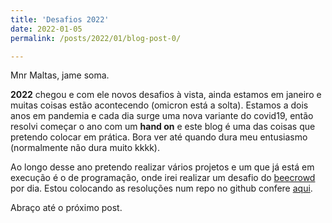 ```yaml
---
title: 'Desafios 2022'
date: 2022-01-05
permalink: /posts/2022/01/blog-post-0/

---
```

Mnr Maltas, jame soma.

 **2022** chegou e com ele novos desafios à vista, ainda estamos em janeiro e muitas coisas estão acontecendo (omicron está a solta). Estamos a dois anos em pandemia e cada dia surge uma nova variante do covid19, então resolvi começar o ano com  um **hand on** e este blog é uma das coisas que pretendo colocar em prática. Bora ver até quando dura meu entusiasmo (normalmente não dura muito kkkk).

Ao longo desse ano pretendo realizar vários projetos e um que já está em execução é o de programação, onde irei realizar um desafio do [beecrowd](beecrowd.com.br) por dia. Estou colocando as resoluções num repo no  github confere [aqui](https://github.com/juaryR/beecrowd_problems). 

Abraço até o próximo post. 